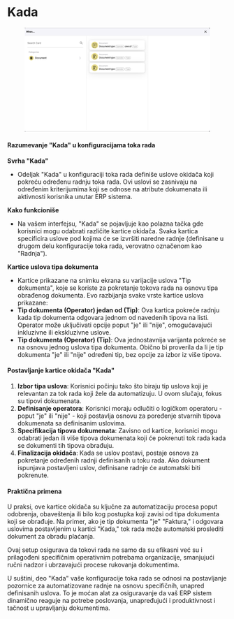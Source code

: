 # Kada

<figure><img src="../../../.gitbook/assets/Bildschirmfoto 2024-05-04 um 16.25.45.png" alt=""><figcaption></figcaption></figure>

#### Razumevanje "Kada" u konfiguracijama toka rada

**Svrha "Kada"**

* Odeljak "Kada" u konfiguraciji toka rada definiše uslove okidača koji pokreću određenu radnju toka rada. Ovi uslovi se zasnivaju na određenim kriterijumima koji se odnose na atribute dokumenata ili aktivnosti korisnika unutar ERP sistema.

**Kako funkcioniše**

* Na vašem interfejsu, "Kada" se pojavljuje kao polazna tačka gde korisnici mogu odabrati različite kartice okidača. Svaka kartica specificira uslove pod kojima će se izvršiti naredne radnje (definisane u drugom delu konfiguracije toka rada, verovatno označenom kao "Radnja").

**Kartice uslova tipa dokumenta**

* Kartice prikazane na snimku ekrana su varijacije uslova "Tip dokumenta", koje se koriste za pokretanje tokova rada na osnovu tipa obrađenog dokumenta. Evo razbijanja svake vrste kartice uslova prikazane:
* **Tip dokumenta (Operator) jedan od (Tip)**: Ova kartica pokreće radnju kada tip dokumenta odgovara jednom od navedenih tipova na listi. Operator može uključivati opcije poput "je" ili "nije", omogućavajući inkluzivne ili ekskluzivne uslove.
* **Tip dokumenta (Operator) (Tip)**: Ova jednostavnija varijanta pokreće se na osnovu jednog uslova tipa dokumenta. Obično bi proverila da li je tip dokumenta "je" ili "nije" određeni tip, bez opcije za izbor iz više tipova.

#### Postavljanje kartice okidača "Kada"

1. **Izbor tipa uslova**: Korisnici počinju tako što biraju tip uslova koji je relevantan za tok rada koji žele da automatizuju. U ovom slučaju, fokus su tipovi dokumenata.
2. **Definisanje operatora**: Korisnici moraju odlučiti o logičkom operatoru - poput "je" ili "nije" - koji postavlja osnovu za poređenje stvarnih tipova dokumenata sa definisanim uslovima.
3. **Specifikacija tipova dokumenata**: Zavisno od kartice, korisnici mogu odabrati jedan ili više tipova dokumenata koji će pokrenuti tok rada kada se dokumenti tih tipova obrađuju.
4. **Finalizacija okidača**: Kada se uslov postavi, postaje osnova za pokretanje određenih radnji definisanih u toku rada. Ako dokument ispunjava postavljeni uslov, definisane radnje će automatski biti pokrenute.

#### Praktična primena

U praksi, ove kartice okidača su ključne za automatizaciju procesa poput odobrenja, obaveštenja ili bilo kog postupka koji zavisi od tipa dokumenta koji se obrađuje. Na primer, ako je tip dokumenta "je" "Faktura," i odgovara uslovima postavljenim u kartici "Kada," tok rada može automatski proslediti dokument za obradu plaćanja.

Ovaj setup osigurava da tokovi rada ne samo da su efikasni već su i prilagođeni specifičnim operativnim potrebama organizacije, smanjujući ručni nadzor i ubrzavajući procese rukovanja dokumentima.

U suštini, deo "Kada" vaše konfiguracije toka rada se odnosi na postavljanje pozornice za automatizovane radnje na osnovu specifičnih, unapred definisanih uslova. To je moćan alat za osiguravanje da vaš ERP sistem dinamično reaguje na potrebe poslovanja, unapređujući i produktivnost i tačnost u upravljanju dokumentima.
